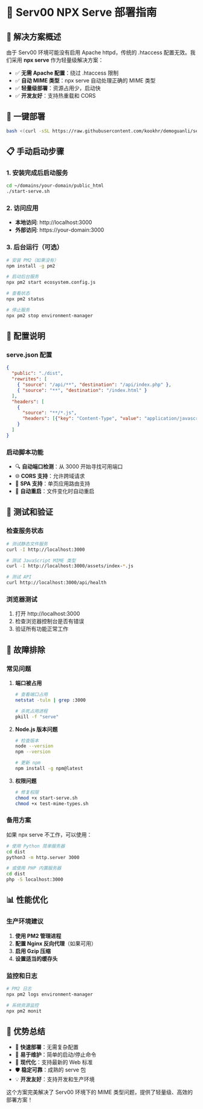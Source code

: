 # 🚀 Serv00 NPX Serve 部署指南

## 🎯 **解决方案概述**

由于 Serv00 环境可能没有启用 Apache httpd，传统的 .htaccess 配置无效。我们采用 **npx serve** 作为轻量级解决方案：

- ✅ **无需 Apache 配置**：绕过 .htaccess 限制
- ✅ **自动 MIME 类型**：npx serve 自动处理正确的 MIME 类型
- ✅ **轻量级部署**：资源占用少，启动快
- ✅ **开发友好**：支持热重载和 CORS

## 🚀 **一键部署**

```bash
bash <(curl -sSL https://raw.githubusercontent.com/kookhr/demoguanli/serv00/interactive-install.sh)
```

## 📋 **手动启动步骤**

### 1. 安装完成后启动服务

```bash
cd ~/domains/your-domain/public_html
./start-serve.sh
```

### 2. 访问应用

- **本地访问**: http://localhost:3000
- **外部访问**: https://your-domain:3000

### 3. 后台运行（可选）

```bash
# 安装 PM2（如果没有）
npm install -g pm2

# 启动后台服务
npx pm2 start ecosystem.config.js

# 查看状态
npx pm2 status

# 停止服务
npx pm2 stop environment-manager
```

## 🔧 **配置说明**

### serve.json 配置

```json
{
  "public": "./dist",
  "rewrites": [
    { "source": "/api/**", "destination": "/api/index.php" },
    { "source": "**", "destination": "/index.html" }
  ],
  "headers": [
    {
      "source": "**/*.js",
      "headers": [{"key": "Content-Type", "value": "application/javascript; charset=utf-8"}]
    }
  ]
}
```

### 启动脚本功能

- 🔍 **自动端口检测**：从 3000 开始寻找可用端口
- 🌐 **CORS 支持**：允许跨域请求
- 📱 **SPA 支持**：单页应用路由支持
- 🔄 **自动重启**：文件变化时自动重启

## 🧪 **测试和验证**

### 检查服务状态

```bash
# 测试静态文件服务
curl -I http://localhost:3000

# 测试 JavaScript MIME 类型
curl -I http://localhost:3000/assets/index-*.js

# 测试 API
curl http://localhost:3000/api/health
```

### 浏览器测试

1. 打开 http://localhost:3000
2. 检查浏览器控制台是否有错误
3. 验证所有功能正常工作

## 🔧 **故障排除**

### 常见问题

1. **端口被占用**
   ```bash
   # 查看端口占用
   netstat -tuln | grep :3000
   
   # 杀死占用进程
   pkill -f "serve"
   ```

2. **Node.js 版本问题**
   ```bash
   # 检查版本
   node --version
   npm --version
   
   # 更新 npm
   npm install -g npm@latest
   ```

3. **权限问题**
   ```bash
   # 修复权限
   chmod +x start-serve.sh
   chmod +x test-mime-types.sh
   ```

### 备用方案

如果 npx serve 不工作，可以使用：

```bash
# 使用 Python 简单服务器
cd dist
python3 -m http.server 3000

# 或使用 PHP 内置服务器
cd dist
php -S localhost:3000
```

## 📊 **性能优化**

### 生产环境建议

1. **使用 PM2 管理进程**
2. **配置 Nginx 反向代理**（如果可用）
3. **启用 Gzip 压缩**
4. **设置适当的缓存头**

### 监控和日志

```bash
# PM2 日志
npx pm2 logs environment-manager

# 系统资源监控
npx pm2 monit
```

## 🎉 **优势总结**

- 🚀 **快速部署**：无需复杂配置
- 🔧 **易于维护**：简单的启动/停止命令
- 📱 **现代化**：支持最新的 Web 标准
- 🛡️ **稳定可靠**：成熟的 serve 包
- 💡 **开发友好**：支持开发和生产环境

这个方案完美解决了 Serv00 环境下的 MIME 类型问题，提供了轻量级、高效的部署方案！
